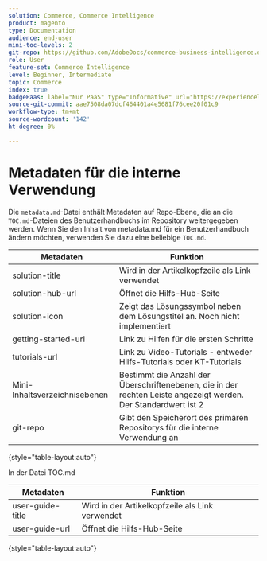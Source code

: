 ```yaml
---
solution: Commerce, Commerce Intelligence
product: magento
type: Documentation
audience: end-user
mini-toc-levels: 2
git-repo: https://github.com/AdobeDocs/commerce-business-intelligence.de-DE
role: User
feature-set: Commerce Intelligence
level: Beginner, Intermediate
topic: Commerce
index: true
badgePaas: label="Nur PaaS" type="Informative" url="https://experienceleague.adobe.com/en/docs/commerce/user-guides/product-solutions" tooltip="Gilt nur für Adobe Commerce in Cloud-Projekten (von Adobe verwaltete PaaS-Infrastruktur) und lokale Projekte."
source-git-commit: aae7508da07dcf464401a4e5681f76cee20f01c9
workflow-type: tm+mt
source-wordcount: '142'
ht-degree: 0%

---
```



# Metadaten für die interne Verwendung

Die `metadata.md`-Datei enthält Metadaten auf Repo-Ebene, die an die `TOC.md`-Dateien des Benutzerhandbuchs im Repository weitergegeben werden. Wenn Sie den Inhalt von metadata.md für ein Benutzerhandbuch ändern möchten, verwenden Sie dazu eine beliebige `TOC.md`.

| Metadaten | Funktion |
|--- |--- |
| solution-title | Wird in der Artikelkopfzeile als Link verwendet |
| solution-hub-url | Öffnet die Hilfs-Hub-Seite |
| solution-icon | Zeigt das Lösungssymbol neben dem Lösungstitel an. Noch nicht implementiert |
| getting-started-url | Link zu Hilfen für die ersten Schritte |
| tutorials-url | Link zu Video-Tutorials - entweder Hilfs-Tutorials oder KT-Tutorials |
| Mini-Inhaltsverzeichnisebenen | Bestimmt die Anzahl der Überschriftenebenen, die in der rechten Leiste angezeigt werden. Der Standardwert ist 2 |
| git-repo | Gibt den Speicherort des primären Repositorys für die interne Verwendung an |

{style="table-layout:auto"}

In der Datei TOC.md

| Metadaten | Funktion |
|--- |--- |
| user-guide-title | Wird in der Artikelkopfzeile als Link verwendet |
| user-guide-url | Öffnet die Hilfs-Hub-Seite |

{style="table-layout:auto"}
